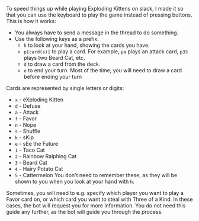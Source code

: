 To speed things up while playing Exploding Kittens on slack, I made it so that you can use the keyboard to play the game instead of pressing buttons. This is how it works:
- You always have to send a message in the thread to do something.
- Use the following keys as a prefix:
    - `h` to look at your hand, showing the cards you have.
    - `p[card(s)]` to play a card. For example, `pa` plays an attack card, `p33` plays two Beard Cat, etc.
    - `d` to draw a card from the deck.
    - `e` to end your turn. Most of the time, you will need to draw a card before ending your turn

Cards are represented by single letters or digits:
- `x` - eXploding Kitten
- `d` - Defuse
- `a` - Attack
- `f` - Favor
- `n` - Nope
- `s` - Shuffle
- `k` - sKip
- `e` - sEe the Future
- `1` - Taco Cat
- `2` - Rainbow Ralphing Cat
- `3` - Beard Cat
- `4` - Hairy Potato Cat
- `5` - Cattermelon
You don't need to remember these, as they will be shown to you when you look at your hand with `h`.

Sometimes, you will need to e.g. specify which player you want to play a Favor card on, or which card you want to steal with Three of a Kind. In these cases, the bot will request you for more information. You do not need this guide any further, as the bot will guide you through the process.
